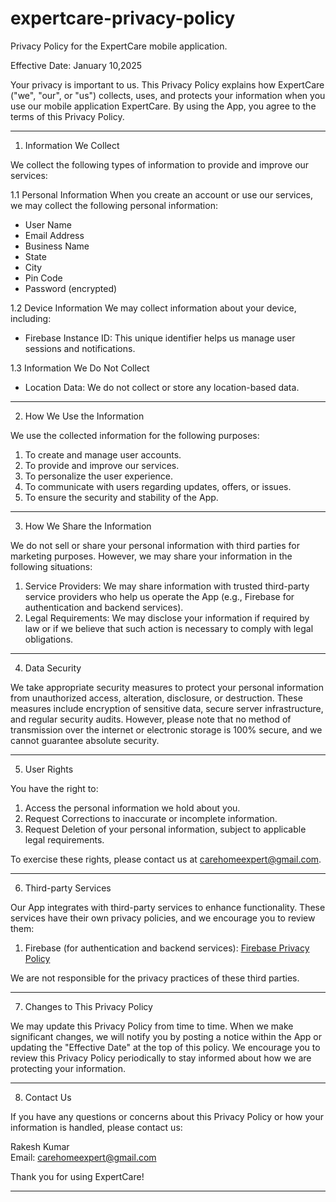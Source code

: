 # expertcare-privacy-policy
Privacy Policy for the ExpertCare mobile application.

Effective Date: January 10,2025

Your privacy is important to us. This Privacy Policy explains how ExpertCare ("we", "our", or "us") collects, uses, and protects your information when you use our mobile application ExpertCare. By using the App, you agree to the terms of this Privacy Policy.

---

 1. Information We Collect

We collect the following types of information to provide and improve our services:

 1.1 Personal Information
When you create an account or use our services, we may collect the following personal information:
- User Name
- Email Address
- Business Name
- State
- City
- Pin Code
- Password (encrypted)

 1.2 Device Information
We may collect information about your device, including:
- Firebase Instance ID: This unique identifier helps us manage user sessions and notifications.

 1.3 Information We Do Not Collect
- Location Data: We do not collect or store any location-based data.

---

 2. How We Use the Information

We use the collected information for the following purposes:
1. To create and manage user accounts.
2. To provide and improve our services.
3. To personalize the user experience.
4. To communicate with users regarding updates, offers, or issues.
5. To ensure the security and stability of the App.

---

 3. How We Share the Information

We do not sell or share your personal information with third parties for marketing purposes. However, we may share your information in the following situations:

1. Service Providers: We may share information with trusted third-party service providers who help us operate the App (e.g., Firebase for authentication and backend services).
2. Legal Requirements: We may disclose your information if required by law or if we believe that such action is necessary to comply with legal obligations.

---

 4. Data Security

We take appropriate security measures to protect your personal information from unauthorized access, alteration, disclosure, or destruction. These measures include encryption of sensitive data, secure server infrastructure, and regular security audits. However, please note that no method of transmission over the internet or electronic storage is 100% secure, and we cannot guarantee absolute security.

---

 5. User Rights

You have the right to:
1. Access the personal information we hold about you.
2. Request Corrections to inaccurate or incomplete information.
3. Request Deletion of your personal information, subject to applicable legal requirements.

To exercise these rights, please contact us at carehomeexpert@gmail.com.

---

 6. Third-party Services

Our App integrates with third-party services to enhance functionality. These services have their own privacy policies, and we encourage you to review them:

1. Firebase (for authentication and backend services): [Firebase Privacy Policy](https://firebase.google.com/support/privacy)

We are not responsible for the privacy practices of these third parties.

---

 7. Changes to This Privacy Policy

We may update this Privacy Policy from time to time. When we make significant changes, we will notify you by posting a notice within the App or updating the "Effective Date" at the top of this policy. We encourage you to review this Privacy Policy periodically to stay informed about how we are protecting your information.

---

 8. Contact Us

If you have any questions or concerns about this Privacy Policy or how your information is handled, please contact us:

Rakesh Kumar  
Email: carehomeexpert@gmail.com

Thank you for using ExpertCare!

---

